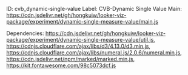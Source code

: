 ID: cvb_dynamic-single-value
Label: CVB-Dynamic Single Value
Main: https://cdn.jsdelivr.net/gh/hongkuiw/looker-viz-package/experiment/dynamic-single-measure-value/main.js

Dependencies: https://cdn.jsdelivr.net/gh/hongkuiw/looker-viz-package/experiment/dynamic-single-measure-value/util.js,
https://cdnjs.cloudflare.com/ajax/libs/d3/4.13.0/d3.min.js,
https://cdnjs.cloudflare.com/ajax/libs/numeral.js/2.0.6/numeral.min.js,
https://cdn.jsdelivr.net/npm/marked/marked.min.js,
https://kit.fontawesome.com/98c5073dcf.js
